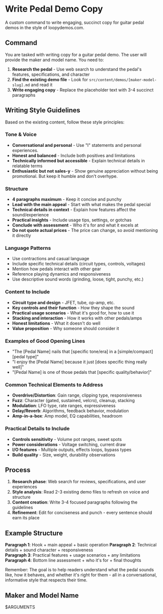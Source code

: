 # Write Pedal Demo Copy

A custom command to write engaging, succinct copy for guitar pedal demos in the style of loopydemos.com.

## Command

You are tasked with writing copy for a guitar pedal demo. The user will provide the maker and model name. You need to:

1. **Research the pedal** - Use web search to understand the pedal's features, specifications, and character
2. **Find the existing demo file** - Look for `src/content/demos/[maker-model-slug].md` and read it
3. **Write engaging copy** - Replace the placeholder text with 3-4 succinct paragraphs

## Writing Style Guidelines

Based on the existing content, follow these style principles:

### Tone & Voice
- **Conversational and personal** - Use "I" statements and personal experiences.
- **Honest and balanced** - Include both positives and limitations
- **Technically informed but accessible** - Explain technical details in relatable terms
- **Enthusiastic but not sales-y** - Show genuine appreciation without being promotional. But keep it humble and don't overhype.

### Structure
- **4 paragraphs maximum** - Keep it concise and punchy
- **Lead with the main appeal** - Start with what makes the pedal special
- **Technical details in context** - Explain how features affect the sound/experience
- **Practical insights** - Include usage tips, settings, or gotchas
- **Conclude with assessment** - Who it's for and what it excels at
- **Do not quote actual prices** - The price can change, so avoid mentioning it directly

### Language Patterns
- Use contractions and casual language
- Include specific technical details (circuit types, controls, voltages)
- Mention how pedals interact with other gear
- Reference playing dynamics and responsiveness
- Use descriptive sound words (grinding, loose, tight, punchy, etc.)

### Content to Include
- **Circuit type and design** - JFET, tube, op-amp, etc.
- **Key controls and their function** - How they shape the sound
- **Practical usage scenarios** - What it's good for, how to use it
- **Stacking and interaction** - How it works with other pedals/amps
- **Honest limitations** - What it doesn't do well
- **Value proposition** - Why someone should consider it

### Examples of Good Opening Lines
- "The [Pedal Name] nails that [specific tone/era] in a [simple/compact] [pedal type]"
- "I enjoy the [Pedal Name] because it just [does specific thing really well]"
- "[Pedal Name] is one of those pedals that [specific quality/behavior]"

### Common Technical Elements to Address
- **Overdrive/Distortion**: Gain range, clipping type, responsiveness
- **Fuzz**: Character (gated, sustained, velcro), cleanup, stacking
- **Modulation**: LFO type, rate ranges, expressiveness
- **Delay/Reverb**: Algorithms, feedback behavior, modulation
- **Amp-in-a-box**: Amp model, EQ capabilities, headroom

### Practical Details to Include
- **Controls sensitivity** - Volume pot ranges, sweet spots
- **Power considerations** - Voltage switching, current draw
- **I/O features** - Multiple outputs, effects loops, bypass types
- **Build quality** - Size, weight, durability observations

## Process

1. **Research phase**: Web search for reviews, specifications, and user experiences
2. **Style analysis**: Read 2-3 existing demo files to refresh on voice and structure
3. **Content creation**: Write 3-4 focused paragraphs following the guidelines
4. **Refinement**: Edit for conciseness and punch - every sentence should earn its place

## Example Structure

**Paragraph 1**: Hook + main appeal + basic operation
**Paragraph 2**: Technical details + sound character + responsiveness  
**Paragraph 3**: Practical features + usage scenarios + any limitations
**Paragraph 4**: Bottom line assessment + who it's for + final thoughts

Remember: The goal is to help readers understand what the pedal sounds like, how it behaves, and whether it's right for them - all in a conversational, informative style that respects their time.

## Maker and Model Name

$ARGUMENTS